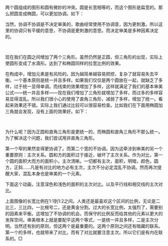 
<p><canvas id="canvas1" width="740" height="200"></canvas></p>
<script type="text/javascript">
                              var canvas1=document.getElementById("canvas1");
                              var ctx=canvas1.getContext("2d");
                              ctx.lineWidth=1;
                              ctx.strokeStyle="#d3d3d3";
                              var x0=370,y0=100,x1=100,y1=0,x2=0,y2=0,r=0,x3=0,y3=0;
                              for (var i=0;i<72;i++){
                              r=r+Math.PI/36;
                              x2=x0+x1+100*Math.cos(r);
                              y2=y0+y1+100*Math.sin(r);
                              x3=x0-x1-100*Math.cos(r);
                              y3=y0+y1-100*Math.sin(r);
                              ctx.moveTo(x3,y3);
                              ctx.lineTo(x2,y2);
                              }
                              ctx.stroke();
                          </script>
<p>两个圆组成的图形和圆有微妙的冲突。圆是长宽相等的，而这个图形是扁宽的。那么把圆变成椭圆，可以更加协调。如下：</p>
<canvas id="canvas2" width="740" height="200"></canvas>
<p>
<script type="text/javascript">
                              var canvas1=document.getElementById("canvas2");
                              var ctx=canvas1.getContext("2d");
                              ctx.lineWidth=1;
                              ctx.strokeStyle="#d3d3d3";
                              var x0=370,y0=100,x1=130,y1=0,x2=200,y2=100,r=0,x3=0,y3=0;
                              for (var i=0;i<72;i++){
                              r=r+Math.PI/36;
                              x2=x0+x1+130*Math.cos(r);
                              y2=y0+y1+100*Math.sin(r);
                              x3=x0-x1-130*Math.cos(r);
                              y3=y0+y1-100*Math.sin(r);
                              ctx.moveTo(x3,y3);
                              ctx.lineTo(x2,y2);
                              //y1=y1+10;
                              }
                              //执行画线
                              ctx.stroke();
                          </script></p>
<p>当然，协调不协调是不决定审美的，歌曲经常使用不协调音，因为更刺激。所以这里的协调只有平缓的意思，不协调是更刺激的意思。而决定审美是多种因素决定的。</p>
<p>&nbsp;</p>
<p><canvas id="canvas3" width="740" height="200"></canvas>
<script type="text/javascript">
                              var canvas1=document.getElementById("canvas3");
                              var ctx=canvas1.getContext("2d");
                              ctx.lineWidth=1;
                              ctx.strokeStyle="#d3d3d3";
                              var x0=370,y0=100,x1=141,y1=0,x2=200,y2=100,r=0,x3=0,y3=0;
                              for (var i=0;i<72;i++){
                              r=r+Math.PI/36;
                              x2=x0+x1+100*Math.cos(r);
                              y2=y0+y1+100*Math.sin(r);
                              x3=x0-x1-100*Math.cos(r);
                              y3=y0+y1-100*Math.sin(r);
                              ctx.moveTo(x3,y3);
                              ctx.lineTo(x2,y2);
                              //y1=y1+10;
                              }
                              //执行画线
                              ctx.stroke();
                          </script></p>
<p>现在我们在圆之间增加了两个三角形。虽然仍然是正圆，但三角形的出现，实际上使圆形变成了水滴形。达到了和椭圆同样的拉宽比例的效果。</p>
<p>在构成中，增加元素是有风险的。因为越简单越容易把控，复杂了就容易失去平衡。一个基本原则是统一并且多样。如果我们仅仅是两个圆放在一起，就缺乏了多样，过于统一显得单调。而线束的效果增加了多样，这样就满足了我们的基本审美公式&#8212;&#8212;统一并且多样&#8212;&#8212;现在我们增加了三角形就增加了多样，而过多的多样容易显得混乱。所以我们很小心的使用了直角三角形，减弱了多样，增加了统一。看起来效果还不错。实际上我们通过比较可以很容易检查。比如我们在下面用椭圆加三角就会发现，没有上面的效果好。如下：</p>
<p>
<canvas id="canvas4" width="740" height="200"></canvas>
<script type="text/javascript">
                              var canvas1=document.getElementById("canvas4");
                              var ctx=canvas1.getContext("2d");
                              ctx.lineWidth=1;
                              ctx.strokeStyle="#d3d3d3";
                              var x0=370,y0=100,x1=151,y1=0,x2=0,y2=0,r=0,x3=0,y3=0;
                              for (var i=0;i<72;i++){
                              r=r+Math.PI/36;
                              x2=x0+x1+120*Math.cos(r);
                              y2=y0+y1+100*Math.sin(r);
                              x3=x0-x1-120*Math.cos(r);
                              y3=y0+y1-100*Math.sin(r);
                              ctx.moveTo(x3,y3);
                              ctx.lineTo(x2,y2);
                              //y1=y1+10;
                              }
                              //执行画线
                              ctx.stroke();
                          </script></p>
<p>&nbsp;</p>
<p>为什么呢？因为正圆和直角三角形是更统一的，而椭圆和直角三角形不那么统一。为了解决这个问题，我们尝试用非直角三角形。</p>
<p>
<canvas id="canvas5" width="740" height="200"></canvas>
<script type="text/javascript">
                              var canvas1=document.getElementById("canvas5");
                              var ctx=canvas1.getContext("2d");
                              ctx.lineWidth=1;
                              ctx.strokeStyle="#d3d3d3";
                              var x0=370,y0=100,x1=131,y1=0,x2=0,y2=0,r=0,x3=0,y3=0;
                              for (var i=0;i<72;i++){
                              r=r+Math.PI/36;
                              x2=x0+x1+120*Math.cos(r);
                              y2=y0+y1+100*Math.sin(r);
                              x3=x0-x1-120*Math.cos(r);
                              y3=y0+y1-100*Math.sin(r);
                              ctx.moveTo(x3,y3);
                              ctx.lineTo(x2,y2);
                              //y1=y1+10;
                              }
                              //执行画线
                              ctx.stroke();
                          </script></p>
<p>
<canvas id="canvas6" width="740" height="200" style="color:#ffffff"></canvas>
<script type="text/javascript">
                              var canvas1=document.getElementById("canvas6");
                              var ctx=canvas1.getContext("2d");
ctx.fillStyle='#fff';
ctx.fillRect(0,0,740,200);
                              ctx.lineWidth=1;
                              ctx.strokeStyle="#d3d3d3";
                              var x0=370,y0=100,x1=210,y1=0,x2=0,y2=0,r=0,x3=0,y3=0;
                              for (var i=0;i<72;i++){
                              r=r+Math.PI/36;
                              x2=x0+x1+120*Math.cos(r);
                              y2=y0+y1+100*Math.sin(r);
                              x3=x0-x1-120*Math.cos(r);
                              y3=y0+y1-100*Math.sin(r);
                              ctx.moveTo(x3,y3);
                              ctx.lineTo(x2,y2);
                              //y1=y1+10;
                              }
                              //执行画线
                              ctx.stroke();
                          </script></p>
<p>第一个窄的果然变得更协调了。而第二个宽的不协调。因为这牵涉到审美的另一个重要原则：主次关系。圆和方的面积过于接近，破坏了主次关系。作为对比，第一个圆的面积大而方的面积小，主次清晰。一切都有主次，面积，明暗，颜色，圆方，正斜&#8230;&#8230;凡是有对比的地方必有主次，主次不分必定混乱不协调。然而再次提醒大家，混乱本身也是审美的一个元素。</p>
<p>下面这个动画，注意深色和浅色的面积的主次对比。以及平行线和相交线的主次对比。</p>
<p><canvas id="canvas7" width="740" height="200"></canvas>
<script type="text/javascript">
               var canvas1=document.getElementById("canvas7");
               var ctx=canvas1.getContext("2d");
               ctx.lineWidth=1;
               ctx.strokeStyle="#d3d3d3";
               var x0=370,y0=100,x1=70,y1=0,x2=0,y2=0,r=0,p=Math.PI,q=0,x3=0,y3=0;
function line1() {
ctx.clearRect(0, 0, 740, 200);
q=q+0.01;
               for (var i=0;i<72;i++){
               r=r+p/36;
               x2=x0+x1+100*Math.cos(r-q);
               y2=y0+y1+100*Math.sin(r-q);
               x3=x0-x1+100*Math.cos(r);
               y3=y0+y1-100*Math.sin(r);
ctx.beginPath();
               ctx.moveTo(x3,y3);
               ctx.lineTo(x2,y2);
/*if (i==0){
ctx.strokeStyle="#ff0000";
}else{
ctx.strokeStyle="#d3d3d3";
}*/
               ctx.stroke();
ctx.closePath();
               }
}
setInterval(line1,30);
           </script></p>
<p>上面图像的长宽比例在1:1到1:2之间。人类还是最喜欢这个区间的比例，无论是二比三，三比四，一比根号二，还是黄金分割。过大的长宽比例，太强烈了，需要别的因素来平衡。这增加了不协调的机会。而保守的比例反而给其他的元素以更大的发挥空间。审美根本上就是要配平这两个等式，一是统一并且多样，二是主次分明。当然还有别的原则，但这两个是最重要的。这两个原则之间还有暗藏的联系。第一个的多样，也就带来了对比，而有了对比就要注意主次。所以它们是有内在联系的。&#9633;</p>
